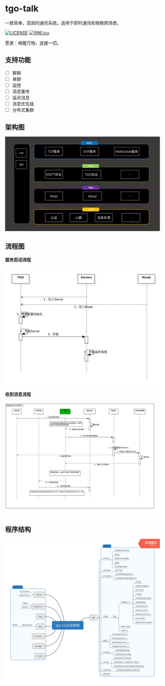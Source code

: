 # tgo-talk
一款简单，高效的通讯系统。适用于即时通讯和物联网场景。

 [![LICENSE](https://img.shields.io/badge/license-Anti%20996-blue.svg)](https://github.com/996icu/996.ICU/blob/master/LICENSE)
 [![996.icu](https://img.shields.io/badge/link-996.icu-red.svg)](https://996.icu)

愿景：唤醒万物，连接一切。

## 支持功能
* [ ] 群聊
* [ ] 单聊
* [ ] 监控
* [ ] 消息重传
* [ ] 延迟消息
* [ ] 消息优先级
* [ ] 分布式集群

## 架构图
![](docs/架构图.png)

## 流程图

#### 服务启动流程
![](docs/服务启动流程.png)

#### 收到消息流程
![](docs/收发消息流程.png)

## 程序结构

![](docs/tgo-talk包结构.png)




 
